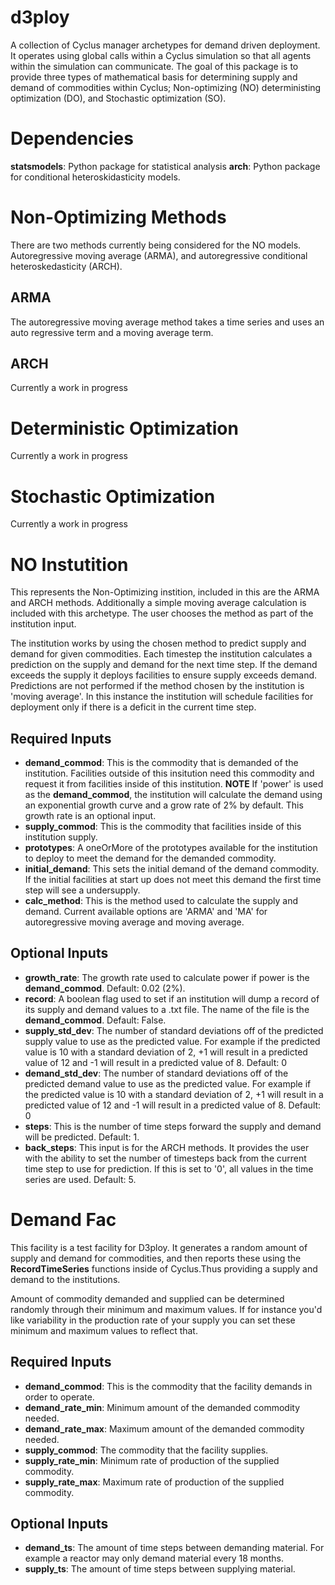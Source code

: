 # d3ploy
A collection of Cyclus manager archetypes for demand driven deployment. It operates using
global calls within a Cyclus simulation so that all agents within the simulation
can communicate. The goal of this package is to provide three types of mathematical
basis for determining supply and demand of commodities within Cyclus; Non-optimizing (NO)
deterministing optimization (DO), and Stochastic optimization (SO). 

Dependencies
============
**statsmodels**: Python package for statistical analysis
**arch**: Python package for conditional heteroskidasticity models.

Non-Optimizing Methods
======================
There are two methods currently being considered for the NO models. Autoregressive
moving average (ARMA), and autoregressive conditional heteroskedasticity (ARCH).

ARMA
----
The autoregressive moving average method takes a time series and uses an 
auto regressive term and a moving average term. 

ARCH
----
Currently a work in progress

Deterministic Optimization
==========================
Currently a work in progress

Stochastic Optimization
=======================
Currently a work in progress


NO Instutition
==============
This represents the Non-Optimizing instition, included in this are the ARMA
and ARCH methods. Additionally a simple moving average calculation is included
with this archetype. The user chooses the method as part of the institution
input. 

The institution works by using the chosen method to predict supply and 
demand for given commodities. Each timestep the institution calculates a prediction
on the supply and demand for the next time step. If the demand exceeds the
supply it deploys facilities to ensure supply exceeds demand. Predictions are not
performed if the method chosen by the institution is 'moving average'. In this instance
the institution will schedule facilities for deployment only if there is a 
deficit in the current time step. 

Required Inputs
---------------
- **demand_commod**: This is the commodity that is demanded of the institution.
Facilities outside of this insitution need this commodity and request it from
facilities inside of this institution. **NOTE** If 'power' is used as the 
**demand_commod**, the institution will calculate the demand using an exponential
growth curve and a grow rate of 2% by default. This growth rate is an optional 
input. 
- **supply_commod**: This is the commodity that facilities inside of this institution
supply. 
- **prototypes**: A oneOrMore of the prototypes available for the institution to deploy
to meet the demand for the demanded commodity.
- **initial_demand**: This sets the initial demand of the demand commodity. If the
initial facilities at start up does not meet this demand the first time step will
see a undersupply. 
- **calc_method**: This is the method used to calculate the supply and demand. 
Current available options are 'ARMA' and 'MA' for autoregressive moving average
and moving average. 

Optional Inputs
---------------
- **growth_rate**: The growth rate used to calculate power if power is the 
**demand_commod**. Default: 0.02 (2%). 
- **record**: A boolean flag used to set if an institution will dump a record
of its supply and demand values to a .txt file. The name of the file is the
**demand_commod**. Default: False.
- **supply_std_dev**: The number of standard deviations off of the predicted supply
value to use as the predicted value. For example if the predicted value is 10
with a standard deviation of 2, +1 will result in a predicted value of 12 and 
-1 will result in a predicted value of 8. Default: 0
- **demand_std_dev**: The number of standard deviations off of the predicted demand
value to use as the predicted value. For example if the predicted value is 10
with a standard deviation of 2, +1 will result in a predicted value of 12 and 
-1 will result in a predicted value of 8. Default: 0
- **steps**: This is the number of time steps forward the supply and demand will
be predicted. Default: 1. 
- **back_steps**: This input is for the ARCH methods. It provides the user with
the ability to set the number of timesteps back from the current time step
to use for prediction. If this is set to '0', all values in the time series
are used. Default: 5. 

Demand Fac
==========
This facility is a test facility for D3ploy. It generates a random amount of
supply and demand for commodities, and then reports these using the 
**RecordTimeSeries** functions inside of Cyclus.Thus providing a supply and
demand to the institutions.

Amount of commodity demanded and supplied can be determined randomly through
their minimum and maximum values. If for instance you'd like variability in
the production rate of your supply you can set these minimum and maximum 
values to reflect that. 

Required Inputs
--------------- 
- **demand_commod**: This is the commodity that the facility demands in order to
operate. 
- **demand_rate_min**: Minimum amount of the demanded commodity needed. 
- **demand_rate_max**: Maximum amount of the demanded commodity needed.
- **supply_commod**: The commodity that the facility supplies. 
- **supply_rate_min**: Minimum rate of production of the supplied commodity.
- **supply_rate_max**: Maximum rate of production of the supplied commodity.

Optional Inputs
---------------
- **demand_ts**: The amount of time steps between demanding material. For
example a reactor may only demand material every 18 months.
- **supply_ts**: The amount of time steps between supplying material.
